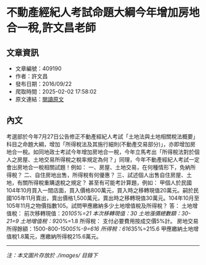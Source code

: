 # 不動產經紀人考試命題大綱今年增加房地合一稅,許文昌老師

## 文章資訊
- 文章編號：409190
- 作者：許文昌
- 發布日期：2016/09/22
- 爬取時間：2025-02-02 17:58:02
- 原文連結：[閱讀原文](https://real-estate.get.com.tw/Columns/detail.aspx?no=409190)

## 內文
考選部於今年7月27日公告修正不動產經紀人考試「土地法與土地相關稅法概要」科目之命題大綱，增加「所得稅法及其施行細則(不動產交易部分)」，亦即增加房地合一稅。如同地政士考試今年增加房地合一稅，今年立馬考出「所得稅法對於個人之房屋、土地交易所得稅之稅率規定為何？」同理，今年不動產經紀人考試一定會出房地合一稅相關試題！例如：
一、房屋、土地交易，在何種情形下，免納所得稅？
二、自住房地出售，所得稅有何優惠？
三、試述個人出售自住房屋、土地，有關所得稅重購退稅之規定？
甚至有可能考計算題，例如：
甲個人於民國104年10月買入一間店面，買入價格800萬元，買入時之移轉現值20萬元。嗣於民國105年11月賣出，賣出價格1,500萬元，賣出時之移轉現值30萬元。104年10月至105年11月之物價指數105。試問甲應繳納多少土地增值稅及所得稅？
答：
土地增值稅：
前次移轉現值：20*105%=21
本次移轉現值：30
土地漲價總數額：30-21=9
土地增值稅：9*20%=1.8
所得稅：
支付必要費用按成交價5%計。
房地交易所得餘額：1500-800-1500*5%-9=616
所得稅：616*35%=215.6
甲應繳納土地增值稅1.8萬元，應繳納所得稅215.6萬元。

---
*注：本文圖片存放於 ./images/ 目錄下*

